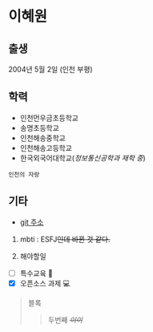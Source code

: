 # 이혜원
## 출생
2004년 5월 2일 (인천 부평)
## 학력
- 인천먼우금초등학교
- 송명초등학교
- 인천해송중학교
- 인천해송고등학교
- 한국외국어대학교(_정보통신공학과 재학 중_)

```
인천의 자랑
```

## 기타
- [git 주소](https://github.com/Pigonhayo/Hello.git)

1) mbti
  : ESFJ~~인데 바뀐 것 같다.~~

2) 해야할일
  - [ ] 특수교육 :book:
  - [x] 오픈소스 과제 :computer:
   
> 블록
> > 두번째
_~~이이~~_